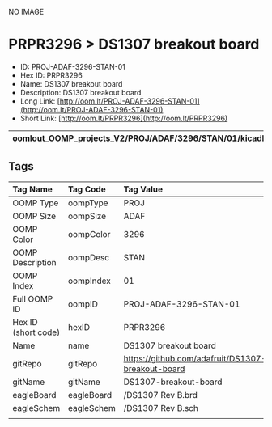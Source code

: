 


  
NO IMAGE  
# PRPR3296 > DS1307 breakout board

- ID: PROJ-ADAF-3296-STAN-01
- Hex ID: PRPR3296
- Name: DS1307 breakout board
- Description: DS1307 breakout board
- Long Link: [http://oom.lt/PROJ-ADAF-3296-STAN-01](http://oom.lt/PROJ-ADAF-3296-STAN-01)
- Short Link: [http://oom.lt/PRPR3296](http://oom.lt/PRPR3296)
  

|oomlout_OOMP_projects_V2/PROJ/ADAF/3296/STAN/01/kicadPcb3dFront.png|oomlout_OOMP_projects_V2/PROJ/ADAF/3296/STAN/01/kicadPcb3dBack.png|oomlout_OOMP_projects_V2/PROJ/ADAF/3296/STAN/01/kicadPcb3d.png||
| :---: | :---: | :---: | :---: |

## Tags
  

|Tag Name|Tag Code|Tag Value|
| :--- | :--- | :--- |
|OOMP Type|oompType|PROJ|
|OOMP Size|oompSize|ADAF|
|OOMP Color|oompColor|3296|
|OOMP Description|oompDesc|STAN|
|OOMP Index|oompIndex|01|
|Full OOMP ID|oompID|PROJ-ADAF-3296-STAN-01|
|Hex ID (short code)|hexID|PRPR3296|
|Name|name|DS1307 breakout board|
|gitRepo|gitRepo|https://github.com/adafruit/DS1307-breakout-board|
|gitName|gitName|DS1307-breakout-board|
|eagleBoard|eagleBoard|/DS1307 Rev B.brd|
|eagleSchem|eagleSchem|/DS1307 Rev B.sch|
||||
